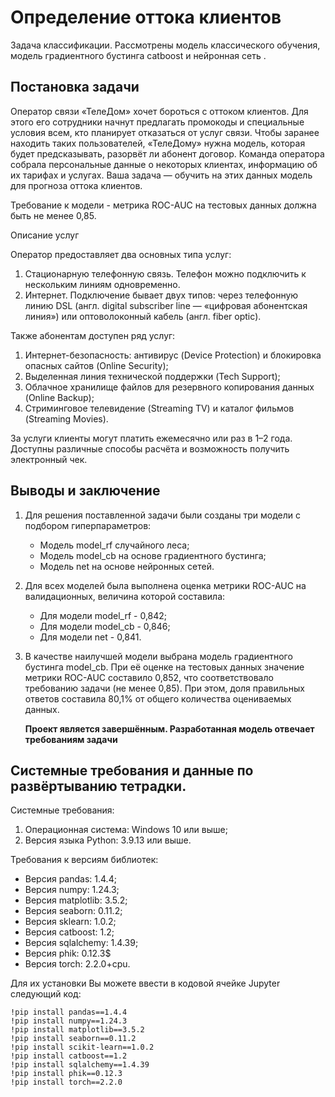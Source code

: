 # Определение оттока клиентов
Задача классификации. Рассмотрены модель классического обучения, модель градиентного бустинга catboost и нейронная сеть .

## Постановка задачи

Оператор связи «ТелеДом» хочет бороться с оттоком клиентов. Для этого его сотрудники начнут предлагать промокоды и специальные условия всем, кто планирует отказаться от услуг связи. Чтобы заранее находить таких пользователей, «ТелеДому» нужна модель, которая будет предсказывать, разорвёт ли абонент договор. Команда оператора собрала персональные данные о некоторых клиентах, информацию об их тарифах и услугах. Ваша задача — обучить на этих данных модель для прогноза оттока клиентов. 

Требование к модели - метрика ROC-AUC на тестовых данных должна быть не менее 0,85.

Описание услуг

Оператор предоставляет два основных типа услуг:
1. Стационарную телефонную связь. Телефон можно подключить к нескольким линиям одновременно.
2. Интернет. Подключение бывает двух типов: через телефонную линию DSL (англ. digital subscriber line — «цифровая абонентская линия») или оптоволоконный кабель (англ. fiber optic).

Также абонентам доступен ряд услуг:

1. Интернет-безопасность: антивирус (Device Protection) и блокировка опасных сайтов (Online Security);
2. Выделенная линия технической поддержки (Tech Support);
3. Облачное хранилище файлов для резервного копирования данных (Online Backup);
4. Стриминговое телевидение (Streaming TV) и каталог фильмов (Streaming Movies).
   
За услуги клиенты могут платить ежемесячно или раз в 1–2 года. Доступны различные способы расчёта и возможность получить электронный чек.

## Выводы и заключение
1. Для решения поставленной задачи были созданы три модели с подбором гиперпараметров:
   - Модель model_rf случайного леса;
   - Модель model_cb на основе градиентного бустинга;
   - Модель net на основе нейронных сетей.
  
2. Для всех моделей была выполнена оценка метрики ROC-AUC на валидационных, величина которой составила:
   - Для модели model_rf - 0,842;
   - Для модели model_cb - 0,846;
   - Для модели net - 0,841.

3. В качестве наилучшей модели выбрана модель градиентного бустинга model_cb. При её оценке на тестовых данных значение метрики ROC-AUC составило 0,852, что соответствовало требованию задачи (не менее 0,85). При этом, доля правильных ответов составила 80,1% от общего количества оцениваемых данных.

   **Проект является завершённым. Разработанная модель отвечает требованиям задачи**

## Системные требования и данные по развёртыванию тетрадки.
Системные требования:
1. Операционная система: Windows 10 или выше;
2. Версия языка Python: 3.9.13 или выше.
   
Требования к версиям библиотек:
- Версия pandas: 1.4.4;
- Версия numpy: 1.24.3;
- Версия matplotlib: 3.5.2;
- Версия seaborn: 0.11.2;
- Версия sklearn: 1.0.2;
- Версия catboost: 1.2;
- Версия sqlalchemy: 1.4.39;
- Версия phik: 0.12.3$
- Версия torch: 2.2.0+cpu.
  
Для их установки Вы можете ввести в кодовой ячейке Jupyter следующий код:
```
!pip install pandas==1.4.4
!pip install numpy==1.24.3
!pip install matplotlib==3.5.2
!pip install seaborn==0.11.2
!pip install scikit-learn==1.0.2
!pip install catboost==1.2
!pip install sqlalchemy==1.4.39
!pip install phik==0.12.3
!pip install torch==2.2.0
```
